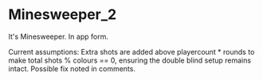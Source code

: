 # Minesweeper_2
It's Minesweeper. In app form.

Current assumptions:
Extra shots are added above playercount * rounds to make total shots % colours == 0, ensuring the double blind setup remains intact.
Possible fix noted in comments.
